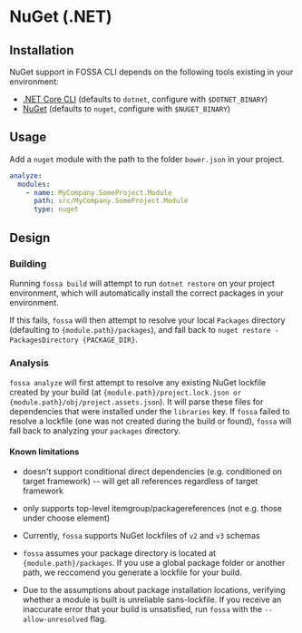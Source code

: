 # NuGet (.NET)

## Installation

NuGet support in FOSSA CLI depends on the following tools existing in your environment:

- [.NET Core CLI](https://docs.microsoft.com/en-us/dotnet/core/tools/) (defaults to `dotnet`, configure with `$DOTNET_BINARY`)
- [NuGet](https://www.nuget.org/downloads) (defaults to `nuget`, configure with `$NUGET_BINARY`)

## Usage

Add a `nuget` module with the path to the folder `bower.json` in your project.

```yaml
analyze:
  modules:
    - name: MyCompany.SomeProject.Module
      path: src/MyCompany.SomeProject.Module
      type: nuget
```

## Design

### Building

Running `fossa build` will attempt to run `dotnet restore` on your project environment, which will automatically install the correct packages in your environment.

If this fails, `fossa` will then attempt to resolve your local `Packages` directory (defaulting to `{module.path}/packages`), and fall back to `nuget restore -PackagesDirectory {PACKAGE_DIR}`.

### Analysis

`fossa analyze` will first attempt to resolve any existing NuGet lockfile created by your build (at `{module.path}/project.lock.json or {module.path}/obj/project.assets.json`).  It will parse these files for dependencies that were installed under the `libraries` key.  If `fossa` failed to resolve a lockfile (one was not created during the build or found), `fossa` will fall back to analyzing your `packages` directory.

#### Known limitations

- doesn't support conditional direct dependencies (e.g. conditioned on target framework) -- will get all references regardless of target framework
- only supports top-level itemgroup/packagereferences (not e.g. those under choose element)

- Currently, `fossa` supports NuGet lockfiles of `v2` and `v3` schemas
- `fossa` assumes your package directory is located at `{module.path}/packages`.  If you use a global package folder or another path, we reccomend you generate a lockfile for your build.
- Due to the assumptions about package installation locations, verifying whether a module is built is unreliable sans-lockfile.  If you receive an inaccurate error that your build is unsatisfied, run `fossa` with the `--allow-unresolved` flag.
